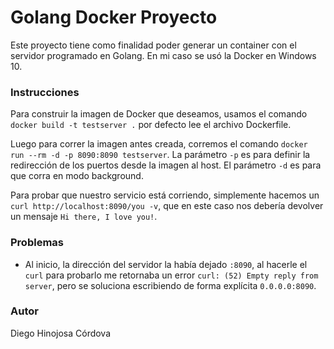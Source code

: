 # Golang Docker Proyecto
Este proyecto tiene como finalidad poder generar un container con el servidor programado en Golang.
En mi caso se usó la Docker en Windows 10.

### Instrucciones
Para construir la imagen de Docker que deseamos, usamos el comando ` docker build -t testserver . ` por defecto lee el archivo Dockerfile. 

Luego para correr la imagen antes creada, corremos el comando ` docker run --rm -d -p 8090:8090 testserver `. La parámetro `-p` es para definir la redirección de los puertos desde la imagen al host. El parámetro `-d` es para que corra en modo background. 

Para probar que nuestro servicio está corriendo, simplemente hacemos un ` curl http://localhost:8090/you -v `, que en este caso nos debería devolver un mensaje `Hi there, I love you!`.

### Problemas
* Al inicio, la dirección del servidor la había dejado `:8090`, al hacerle el `curl` para probarlo me retornaba un error `curl: (52) Empty reply from server`, pero se soluciona escribiendo de forma explícita `0.0.0.0:8090`. 

### Autor 
Diego Hinojosa Córdova
